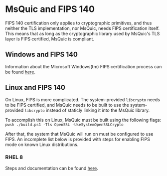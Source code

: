 # MsQuic and FIPS 140

FIPS 140 certification only applies to cryptographic primitives, and thus neither the TLS implementation, nor MsQuic, needs FIPS certification itself.  This means that as long as the cryptographic library used by MsQuic's TLS layer is FIPS certified, MsQuic is compliant.

## Windows and FIPS 140

Information about the Microsoft Windows(tm) FIPS certification process can be found [here](https://docs.microsoft.com/en-us/windows/security/threat-protection/fips-140-validation).

## Linux and FIPS 140

On Linux, FIPS is more complicated. The system-provided `libcrypto` needs to be FIPS certified, and MsQuic needs to be built to use the system-provided `libcrypto` instead of staticly linking it into the MsQuic library.

To accomplish this on Linux, MsQuic must be built using the following flags:
`pwsh ./build.ps1 -Tls OpenSSL -UseSystemOpenSSLCrypto`

After that, the system that MsQuic will run on must be configured to use FIPS.
An incomplete list below is provided with steps for enabling FIPS mode on known Linux distributions.

### RHEL 8

Steps and documentation can be found [here](https://access.redhat.com/documentation/en-us/red_hat_enterprise_linux/8/html/security_hardening/using-the-system-wide-cryptographic-policies_security-hardening).

